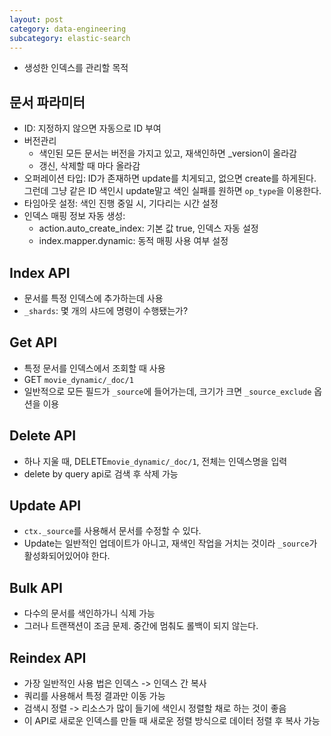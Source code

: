 ```yaml
---
layout: post
category: data-engineering
subcategory: elastic-search
---
```


- 생성한 인덱스를 관리할 목적
## 문서 파라미터
- ID: 지정하지 않으면 자동으로 ID 부여
- 버전관리 
    - 색인된 모든 문서는 버전을 가지고 있고, 재색인하면 _version이 올라감
    - 갱신, 삭제할 때 마다 올라감
- 오퍼레이션 타입: ID가 존재하면 update를 치게되고, 없으면 create를 하게된다. 그런데 그냥 같은 ID 색인시 update말고 색인 실패를 원하면 `op_type`을 이용한다.
- 타임아웃 설정: 색인 진행 중일 시, 기다리는 시간 설정
- 인덱스 매핑 정보 자동 생성:
    - action.auto_create_index: 기본 값 true, 인덱스 자동 설정
    - index.mapper.dynamic: 동적 매핑 사용 여부 설정
## Index API
- 문서를 특정 인덱스에 추가하는데 사용
- `_shards`: 몇 개의 샤드에 명령이 수행됐는가?
## Get API
- 특정 문서를 인덱스에서 조회할 때 사용
- GET `movie_dynamic/_doc/1`
- 일반적으로 모든 필드가 `_source`에 들어가는데, 크기가 크면 `_source_exclude` 옵션을 이용
## Delete API
- 하나 지울 때, DELETE`movie_dynamic/_doc/1`, 전체는 인덱스명을 입력
- delete by query api로 검색 후 삭제 가능
## Update API
- `ctx._source`를 사용해서 문서를 수정할 수 있다.
- Update는 일반적인 업데이트가 아니고, 재색인 작업을 거치는 것이라 `_source`가 활성화되어있어야 한다.
## Bulk API
- 다수의 문서를 색인하가니 식제 가능
- 그러나 트랜잭션이 조금 문제. 중간에 멈춰도 롤백이 되지 않는다.
## Reindex API
- 가장 일반적인 사용 법은 인덱스 -> 인덱스 간 복사
- 쿼리를 사용해서 특정 결과만 이동 가능
- 검색시 정렬 -> 리소스가 많이 들기에 색인시 정렬할 채로 하는 것이 좋음
- 이 API로 새로운 인덱스를 만들 때 새로운 정렬 방식으로 데이터 정렬 후 복사 가능